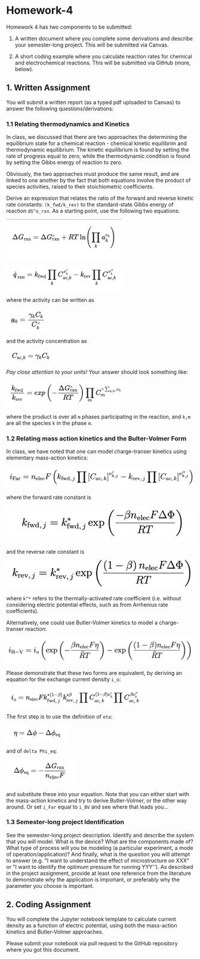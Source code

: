 # Homework-4

Homework 4 has two components to be submitted:


1. A written document where you complete some derivations and describe your semester-long project. This will be submitted via Canvas.

1. A short coding example where you calculate reaction rates for chemical and electrochemical reactions. This will be submitted via GitHub (more, below).

## 1. Written Assignment
You will submit a written report (as a typed pdf uploaded to Canvas) to answer the following questions/derivations:

### 1.1 Relating thermodynamics and Kinetics
In class, we discussed that there are two approaches the determining the equilibrium state for a chemical reaction - chemical kinetic equilibrim and thermodynamic equilibrium.  The kinetic equilibrium is found by setting the rate of progress equal to zero, while the thermodynamic condition is found by setting the Gibbs energy of reaction to zero. 

Obviously, the two approaches must produce the same result, and are linked to one another by the fact that both equations involve the product of species activities, raised to their stoichiometric coefficients.

Derive an expression that relates the ratio of the forward and reverse kinetic rate constants: `(k_fwd/k_rev)` to the standard-state Gibbs energy of reaction `dG^o_rxn`.  As a starting point, use the following two equations:

![](figures/deltaG_reaction.png)

![](figures/reaction_rop.png)

where the activity can be written as

![](figures/activity.png)

and the activity concentration as

![](figures/activity_conc.png)

_Pay close attention to your units!_  Your answer should look something like:

![](figures/equilibrium.png)

where the product is over all `m` phases participating in the reaction, and `k,m` are all the species `k` in the phase `m`.

### 1.2 Relating mass action kinetics and the Bulter-Volmer Form
In class, we have noted that one can model charge-transer kinetics using elementary mass-action kinetics:

![](figures/i_elementary.png)

where the forward rate constant is

![](figures/k_fwd_elementary.png)

and the reverse rate constant is 

![](figures/k_rev_elementary.png)

where `k^*` refers to the thermally-activated rate coefficient (i.e. without considering electric potential effects, such as from Arrhenius rate coefficients).

Alternatively, one could use Butler-Volmer kinetics to model a charge-transer reaction:

![](figures/i_BV.png)

Please demonstrate that these two forms are equivalent, by deriving an equation for the exchange current density `i_o`:

![](figures/i_o.png)

The first step is to use the definition of `eta`:

![](figures/eta.png)

and of `delta Phi_eq`:

![](figures/deltaPhi_eq.png)

and substitute these into your equation.  Note that you can either start with the mass-action kinetics and try to derive Butler-Volmer, or the other way around.  Or set `i_Far` equal to `i_BV` and see where that leads you...

### 1.3 Semester-long project Identification
See the semester-long project description.  Identify and describe the system that you will model.  What is the device?  What are the components made of?  What type of process will you be modeling (a particular experiment, a mode of operation/application)?  And finally, what is the question you will attempt to answer (e.g. "I want to understand the effect of microstructure on XXX" or "I want to identify the optimum pressure for running YYY'').  As described in the project assignment, provide at least one reference from the literature to demonstrate why the application is important, or preferably why the parameter you choose is important. 
## 2. Coding Assignment
You will complete the Jupyter notebook template to calculate current density as a function of electric potential, using both the mass-action kinetics and Butler-Volmer approaches.

Please submit your notebook via pull request to the GitHub repository where you got this document.

